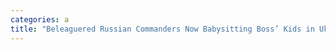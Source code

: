 ```yaml
---
categories: a
title: "Beleaguered Russian Commanders Now Babysitting Boss’ Kids in Ukraine"
---
```

